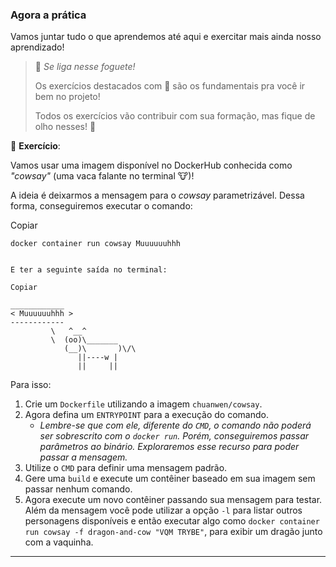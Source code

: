 ### Agora a prática

Vamos juntar tudo o que aprendemos até aqui e exercitar mais ainda nosso
aprendizado!

> 🚀 *Se liga nesse foguete!*
>
> Os exercícios destacados com 🚀 são os fundamentais pra você ir bem no
> projeto!
>
> Todos os exercícios vão contribuir com sua formação, mas fique de olho
> nesses! 👀

🚀 **Exercício**:

Vamos usar uma imagem disponível no DockerHub conhecida como
*\"cowsay\"* (uma vaca falante no terminal 🐮)!

A ideia é deixarmos a mensagem para o *cowsay* parametrizável. Dessa
forma, conseguiremos executar o comando:

Copiar

    docker container run cowsay Muuuuuuhhh
```

E ter a seguinte saída no terminal:

Copiar

____________
< Muuuuuuhhh >
------------
         \   ^__^
         \  (oo)\_______
            (__)\       )\/\
               ||----w |
               ||     ||
```

Para isso:

1.  Crie um `Dockerfile` utilizando a imagem
    `chuanwen/cowsay`.
2.  Agora defina um `ENTRYPOINT` para a execução do comando.
    -   *Lembre-se que com ele, diferente do `CMD`, o comando
        não poderá ser sobrescrito com o `docker run`. Porém,
        conseguiremos passar parâmetros ao binário. Exploraremos esse
        recurso para poder passar a mensagem.*
3.  Utilize o `CMD` para definir uma mensagem padrão.
4.  Gere uma `build` e execute um contêiner baseado em sua
    imagem sem passar nenhum comando.
5.  Agora execute um novo contêiner passando sua mensagem para testar.
    Além da mensagem você pode utilizar a opção `-l` para
    listar outros personagens disponíveis e então executar algo como
    `docker container run cowsay -f dragon-and-cow "VQM TRYBE"`,
    para exibir um dragão junto com a vaquinha.

------------------------------------------------------------------------
